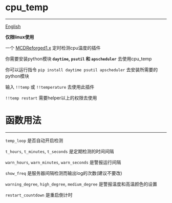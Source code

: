 # cpu_temp
-----
[English](https://github.com/rickyhoho/cpu_temp/blob/master/README.md)

**仅限linux使用**

一个 [MCDReforged1.x](https://github.com/Fallen-Breath/MCDReforged) 定时检测cpu温度的插件

你需要安装python模块<strong> `daytime`, `psutil` 和 `apscheduler`</strong> 去使用cpu_temp

你可以运行指令 `pip install daytime psutil apscheduler` 去安装所需要的python模块

输入 `!!temp` 或 `!!temperature` 去使用此插件

`!!temp restart` 需要helper以上的权限去使用

# 函数用法
-----

`temp_loop` 是否自动开启检测

`t_hours`, `t_minutes`, `t_seconds` 是定期检测的时间间隔

`warn_hours`, `warn_minutes`, `warn_seconds` 是警报运行间隔

`show_freq` 是服务器间隔检测而输出log的次数(建议不要改)

`warning_degree`, `high_degree`, `medium_degree` 是警报温度和高温颜色的设置

`restart_countdown` 是重启倒计时
